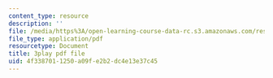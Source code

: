 ```yaml
---
content_type: resource
description: ''
file: /media/https%3A/open-learning-course-data-rc.s3.amazonaws.com/res-ll-005-mathematics-of-big-data-and-machine-learning-january-iap-2020/4f3387011250a09fe2b2dc4e13e37c45_WkYdi40yNwY.pdf
file_type: application/pdf
resourcetype: Document
title: 3play pdf file
uid: 4f338701-1250-a09f-e2b2-dc4e13e37c45
---
```

